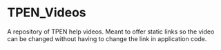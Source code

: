 # TPEN_Videos
A repository of TPEN help videos.  Meant to offer static links so the video can be changed without having to change the link in application code. 

